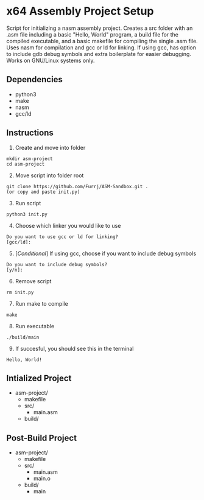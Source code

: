 # x64 Assembly Project Setup
Script for initializing a nasm assembly project. Creates a src folder with an .asm file including a basic "Hello, World" program, a build file for the compiled executable, and a basic makefile for compiling the single .asm file. Uses nasm for compilation and gcc or ld for linking. If using gcc, has option to include gdb debug symbols and extra boilerplate for easier debugging.  Works on GNU/Linux systems only.

## Dependencies
- python3
- make
- nasm
- gcc/ld

## Instructions
1. Create and move into folder
```
mkdir asm-project
cd asm-project
```
2. Move script into folder root
```
git clone https://github.com/Furrj/ASM-Sandbox.git .
(or copy and paste init.py)
```
3. Run script
```
python3 init.py
```
4. Choose which linker you would like to use
```
Do you want to use gcc or ld for linking?
[gcc/ld]:
```
5. [*Conditional*] If using gcc, choose if you want to include debug symbols
```
Do you want to include debug symbols?
[y/n]:
```
6. Remove script
```
rm init.py
```
7. Run make to compile
```
make
```
8. Run executable
```
./build/main
```
9. If succesful, you should see this in the terminal
```
Hello, World!
```
  
## Intialized Project
- asm-project/
    - makefile
    - src/
        - main.asm
    - build/

## Post-Build Project
- asm-project/
    - makefile
    - src/
        - main.asm
        - main.o
    - build/
        - main
